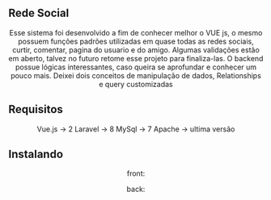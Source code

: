 ## Rede Social

<p align="center">
Esse sistema foi desenvolvido a fim de conhecer melhor o VUE js, o mesmo possuem funções padrões utilizadas em quase todas as redes sociais, curtir, comentar, pagina do usuario e do amigo. Algumas validações estão em aberto, talvez no futuro retome esse projeto para finaliza-las. O backend possue lógicas interessantes, caso queira se aprofundar e conhecer um pouco mais. Deixei dois conceitos de manipulação de dados, Relationships e query customizadas 
</p>

## Requisitos

<p align="center">
    Vue.js    -> 2
    Laravel   -> 8
    MySql     -> 7
    Apache    -> ultima versão
</p>


## Instalando
<p align="center">
    front:
</p>
<p align="center">
    back:
</p>


